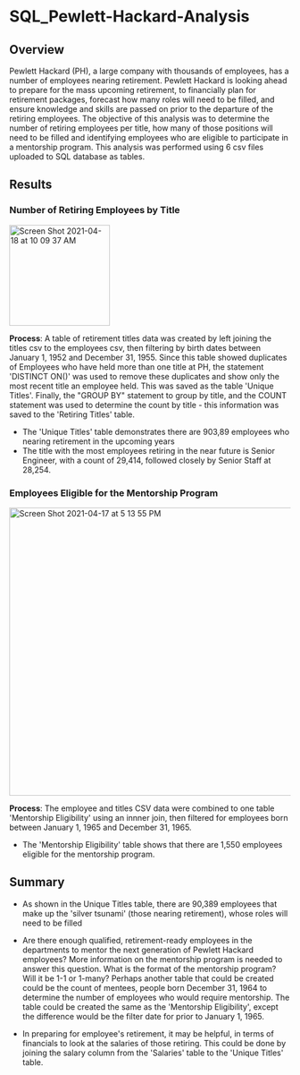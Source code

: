 # SQL_Pewlett-Hackard-Analysis
## Overview
Pewlett Hackard (PH), a large company with thousands of employees, has a number of employees nearing retirement. Pewlett Hackard is looking ahead to prepare for the mass upcoming retirement, to financially plan for retirement packages, forecast how many roles will need to be filled, and ensure knowledge and skills are passed on prior to the departure of the retiring employees. The objective of this analysis was to determine the number of retiring employees per title, how many of those positions will need to be filled and identifying employees who are eligible to participate in a mentorship program. This analysis was performed using 6 csv files uploaded to SQL database as tables. 

## Results
### Number of Retiring Employees by Title
<img width="180" alt="Screen Shot 2021-04-18 at 10 09 37 AM" src="https://user-images.githubusercontent.com/69849998/115148576-313db700-a02e-11eb-9ffa-59e5d417ff91.png">


**Process**: A table of retirement titles data was created by left joining the titles csv to the employees csv, then filtering by birth dates between January 1, 1952 and December 31, 1955. Since this table showed duplicates of Employees who have held more than one title at PH, the statement 'DISTINCT ON()' was used to remove these duplicates and show only the most recent title an employee held. This was saved as the table 'Unique Titles'. Finally, the "GROUP BY" statement to group by title, and the COUNT statement was used to determine the count by title - this information was saved to the 'Retiring Titles' table. 
* The 'Unique Titles' table demonstrates there are 903,89 employees who nearing retirement in the upcoming years
* The title with the most employees retiring in the near future is Senior Engineer, with a count of 29,414, followed closely by Senior Staff at 28,254. 

### Employees Eligible for the Mentorship Program
<img width="515" alt="Screen Shot 2021-04-17 at 5 13 55 PM" src="https://user-images.githubusercontent.com/69849998/115148583-3c90e280-a02e-11eb-927c-043b4ea3fecb.png">


**Process**: The employee and titles CSV data were combined to one table 'Mentorship Eligibility' using an innner join, then filtered for employees born between January 1, 1965 and December 31, 1965. 

* The 'Mentorship Eligibility' table shows that there are 1,550 employees eligible for the mentorship program. 

## Summary 
* As shown in the Unique Titles table, there are 90,389 employees that make up the 'silver tsunami' (those nearing retirement), whose roles will need to be filled

* Are there enough qualified, retirement-ready employees in the departments to mentor the next generation of Pewlett Hackard employees?
More information on the mentorship program is needed to answer this question. What is the format of the mentorship program? Will it be 1-1 or 1-many? Perhaps another table that could be created could be the count of mentees, people born December 31, 1964 to determine the number of employees who would require mentorship. The table could be created the same as the 'Mentorship Eligibility', except the difference would be the filter date for prior to January 1, 1965. 
* In preparing for employee's retirement, it may be helpful, in terms of financials to look at the salaries of those retiring. This could be done by joining the salary column from the 'Salaries' table to the 'Unique Titles' table.
